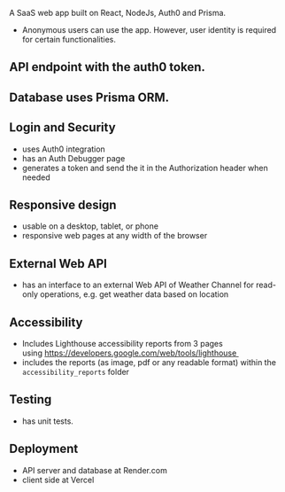 A SaaS web app built on React, NodeJs, Auth0 and Prisma.

- Anonymous users can use the app. However, user identity is required for certain functionalities.

## API endpoint with the auth0 token.

## Database uses Prisma ORM.

## Login and Security 
- uses Auth0 integration
- has an Auth Debugger page
- generates a token and send the it in the Authorization header when needed

## Responsive design
- usable on a desktop, tablet, or phone
- responsive web pages at any width of the browser

## External Web API
- has an interface to an external Web API of Weather Channel for read-only operations, e.g. get weather data based on location

## Accessibility
- Includes Lighthouse accessibility reports from 3 pages using https://developers.google.com/web/tools/lighthouse 
- includes the reports (as image, pdf or any readable format) within the `accessibility_reports` folder

## Testing
- has unit tests.

## Deployment
- API server and database at Render.com
- client side at Vercel

